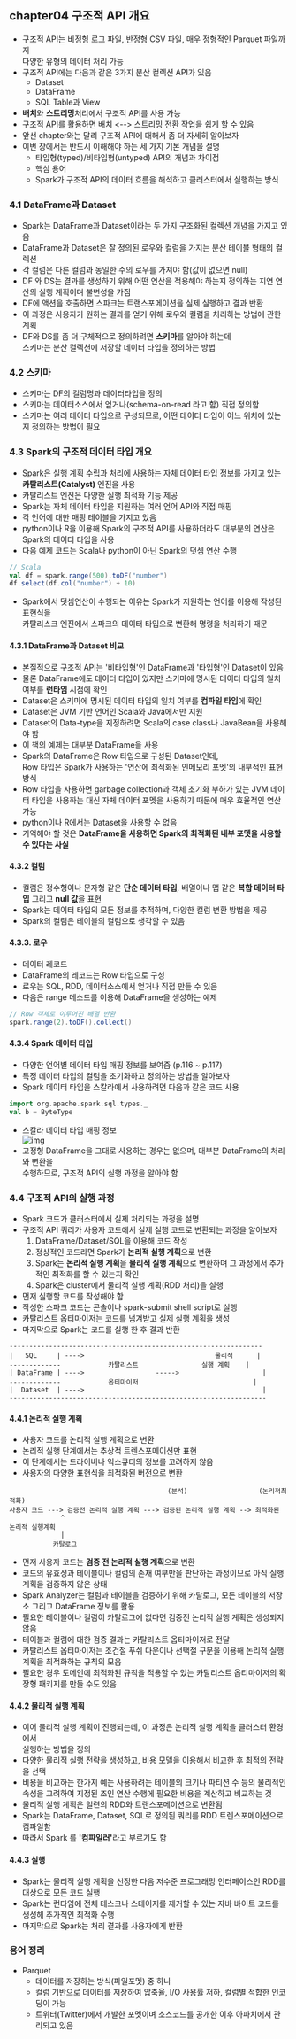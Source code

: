 ## chapter04 구조적 API 개요
- 구조적 API는 비정형 로그 파일, 반정형 CSV 파일, 매우 정형적인 Parquet 파일까지  
  다양한 유형의 데이터 처리 가능
- 구조적 API에는 다음과 같은 3가지 분산 컬렉션 API가 있음
  - Dataset
  - DataFrame
  - SQL Table과 View
- <b>배치</b>와 <b>스트리밍</b>처리에서 구조적 API를 사용 가능
- 구조적 API를 활용하면 배치 <--> 스트리밍 전환 작업을 쉽게 할 수 있음
- 앞선 chapter와는 달리 구조적 API에 대해서 좀 더 자세히 알아보자
- 이번 장에서는 반드시 이해해야 하는 세 가지 기본 개념을 설명
  - 타입형(typed)/비타입형(untyped) API의 개념과 차이점
  - 핵심 용어
  - Spark가 구조적 API의 데이터 흐름을 해석하고 클러스터에서 실행하는 방식  

### 4.1 DataFrame과 Dataset
- Spark는 DataFrame과 Dataset이라는 두 가지 구조화된 컬렉션 개념을 가지고 있음
- DataFrame과 Dataset은 잘 정의된 로우와 컬럼을 가지는 분산 테이블 형태의 컬렉션
- 각 컬럼은 다른 컬럼과 동일한 수의 로우를 가져야 함(값이 없으면 null)
- DF 와 DS는 결과를 생성하기 위해 어떤 연산을 적용해야 하는지 정의하는 지연 연산의 실행 계획이며 불변성을 가짐
- DF에 액션을 호출하면 스파크는 트랜스포메이션을 실제 실행하고 결과 반환
- 이 과정은 사용자가 원하는 결과를 얻기 위해 로우와 컬럼을 처리하는 방법에 관한 계획
- DF와 DS를 좀 더 구체적으로 정의하려면 <b>스키마</b>를 알아야 하는데  
  스키마는 분산 컬렉션에 저장할 데이터 타입을 정의하는 방법

### 4.2 스키마
- 스키마는 DF의 컬럼명과 데이터타입을 정의
- 스키마는 데이터소스에서 얻거나(schema-on-read 라고 함) 직접 정의함
- 스키마는 여러 데이터 타입으로 구성되므로, 어떤 데이터 타입이 어느 위치에 있는지 정의하는 방법이 필요

### 4.3 Spark의 구조적 데이터 타입 개요
- Spark은 실행 계획 수립과 처리에 사용하는 자체 데이터 타입 정보를 가지고 있는 <b>카탈리스트(Catalyst)</b> 엔진을 사용
- 카탈리스트 엔진은 다양한 실행 최적화 기능 제공
- Spark는 자체 데이터 타입을 지원하는 여러 언어 API와 직접 매핑
- 각 언어에 대한 매핑 테이블을 가지고 있음
-  python이나 R을 이용해 Spark의 구조적 API를 사용하더라도 대부분의 연산은 Spark의 데이터 타입을 사용
- 다음 예제 코드는 Scala나 python이 아닌 Spark의 덧셈 연산 수행
~~~scala
// Scala
val df = spark.range(500).toDF("number")
df.select(df.col("number") + 10)
~~~
- Spark에서 덧셈연산이 수행되는 이유는 Spark가 지원하는 언어를 이용해 작성된 표현식을   
  카탈리스크 엔진에서 스파크의 데이터 타입으로 변환해 명령을 처리하기 때문

#### 4.3.1 DataFrame과 Dataset 비교
- 본질적으로 구조적 API는 '비타입형'인 DataFrame과 '타입형'인 Dataset이 있음
- 물론 DataFrame에도 데이터 타입이 있지만 스키마에 명시된 데이터 타입의 일치 여부를 <b>런타임</b> 시점에 확인
- Dataset은 스키마에 명시된 데이터 타입의 일치 여부를 <b>컴파일 타임</b>에 확인
- Dataset은 JVM 기반 언어인 Scala와 Java에서만 지원
- Dataset의 Data-type을 지정하려면 Scala의 case class나 JavaBean을 사용해야 함
- 이 책의 예제는 대부분 DataFrame을 사용
- Spark의 DataFrame은 Row 타입으로 구성된 Dataset인데,  
  Row 타입은 Spark가 사용하는 '연산에 최적화된 인메모리 포멧'의 내부적인 표현 방식
- Row 타입을 사용하면 garbage collection과 객체 초기화 부하가 있는 JVM 데이터 타입을 사용하는 대신 자체 데이터 포멧을 사용하기 때문에 매우 효율적인 연산 가능
- python이나 R에서는 Dataset을 사용할 수 없음
- 기억해야 할 것은 <b>DataFrame을 사용하면 Spark의 최적화된 내부 포멧을 사용할 수 있다는 사실</b>

#### 4.3.2 컬럼 
- 컬럼은 정수형이나 문자형 같은 <b>단순 데이터 타입</b>, 배열이나 맵 같은 <b>복합 데이터 타입</b> 그리고  <b>null 값</b>을 표현
- Spark는 데이터 타입의 모든 정보를 추적하며, 다양한 컬럼 변환 방법을 제공
- Spark의 컬럼은 테이블의 컬럼으로 생각할 수 있음

#### 4.3.3. 로우
- 데이터 레코드
- DataFrame의 레코드는 Row 타입으로 구성
- 로우는 SQL, RDD, 데이터소스에서 얻거나 직접 만들 수 있음
- 다음은 range 메소드를 이용해 DataFrame을 생성하는 예제
~~~scala
// Row 객체로 이루어진 배열 반환
spark.range(2).toDF().collect()
~~~

#### 4.3.4 Spark 데이터 타입
- 다양한 언어별 데이터 타입 매핑 정보를 보여줌 (p.116 ~ p.117)
- 특정 데이터 타입의 컬럼을 초기화하고 정의하는 방법을 알아보자
- Spark 데이터 타입을 스칼라에서 사용하려면 다음과 같은 코드 사용
~~~scala
import org.apache.spark.sql.types._
val b = ByteType
~~~
- 스칼라 데이터 타입 매핑 정보  
![img](https://github.com/koni114/Spark/blob/main/Spark_The_Definitive_Guide/imgs/scala_data_type_mapping.jpg)
- 고정형 DataFrame을 그대로 사용하는 경우는 없으며, 대부분 DataFrame의 처리와 변환을  
 수행하므로, 구조적 API의 실행 과정을 알아야 함

### 4.4 구조적 API의 실행 과정
- Spark 코드가 클러스터에서 실제 처리되는 과정을 설명
- 구조적 API 쿼리가 사용자 코드에서 실제 실행 코드로 변환되는 과정을 알아보자
  1. DataFrame/Dataset/SQL을 이용해 코드 작성
  2. 정상적인 코드라면 Spark가 <b>논리적 실행 계획</b>으로 변환
  3. Spark는 <b>논리적 실행 계획</b>을 <b>물리적 실행 계획</b>으로 변환하며 그 과정에서 추가적인 최적화를 할 수 있는지 확인
  4. Spark은 cluster에서 물리적 실행 계획(RDD 처리)을 실행  
- 먼저 실행할 코드를 작성해야 함
- 작성한 스파크 코드는 콘솔이나 spark-submit shell script로 실행  
- 카탈리스트 옵티마이저는 코드를 넘겨받고 실제 실행 계획을 생성
- 마지막으로 Spark는 코드를 실행 한 후 결과 반환  
~~~
----------------------------------------------------------------
|   SQL     | ---->                                 물리적      |
-------------            카탈리스트                실행 계획    |
| DataFrame | ---->                  ----->                     |
-------------            옵티마이저                             |
|  Dataset  | ---->                                             | 
-----------------------------------------------------------------
~~~

#### 4.4.1 논리적 실행 계획
- 사용자 코드를 논리적 실행 계획으로 변환
- 논리적 실행 단계에서는 추상적 트렌스포메이션만 표현
- 이 단계에서는 드라이버나 익스큐터의 정보를 고려하지 않음
- 사용자의 다양한 표현식을 최적화된 버전으로 변환
~~~
                                        (분석)                  (논리적최적화)                      
사용자 코드 ---> 검증전 논리적 실행 계획 ---> 검증된 논리적 실행 계획 --> 최적화된 
             ^                                                           논리적 실행계획
             |
           카탈로그
~~~
- 먼저 사용자 코드는 <b>검증 전 논리적 실행 계획</b>으로 변환
- 코드의 유효성과 테이블이나 컬럼의 존재 여부만을 판단하는 과정이므로 아직 실행계획을 검증하지 않은 상태
- Spark Analyzer는 컬럼과 테이블을 검증하기 위해 카탈로그, 모든 테이블의 저장소 그리고 DataFrame 정보를 활용
- 필요한 테이블이나 컬럼이 카탈로그에 없다면 검증전 논리적 실행 계획은 생성되지 않음
- 테이블과 컬럼에 대한 검증 결과는 카탈리스트 옵티마이저로 전달
- 카탈리스트 옵티마이저는 조건절 푸쉬 다운이나 선택절 구문을 이용해 논리적 실행 계획을 최적화하는 규칙의 모음
- 필요한 경우 도메인에 최적화된 규칙을 적용할 수 있는 카탈리스트 옵티마이저의 확장형 패키지를 만들 수도 있음  

#### 4.4.2 물리적 실행 계획
- 이어 물리적 실행 계획이 진행되는데, 이 과정은 논리적 실행 계획을 클러스터 환경에서  
  실행하는 방법을 정의
- 다양한 물리적 실행 전략을 생성하고, 비용 모델을 이용해서 비교한 후 최적의 전략을 선택
- 비용을 비교하는 한가지 예는 사용하려는 테이블의 크기나 파티션 수 등의 물리적인 속성을 고려하여 지정된 조인 연산 수행에 필요한 비용을 계산하고 비교하는 것
- 물리적 실행 계획은 일련의 RDD와 트랜스포메이션으로 변환됨
- Spark는 DataFrame, Dataset, SQL로 정의된 쿼리를 RDD 트렌스포메이션으로 컴파일함
- 따라서 Spark 를 <b>'컴파일러'</b>라고 부르기도 함

#### 4.4.3 실행
- Spark는 물리적 실행 계획을 선정한 다음 저수준 프로그래밍 인터페이스인 RDD를 대상으로 모든 코드 실행
- Spark는 런타임에 전체 테스크나 스테이지를 제거할 수 있는 자바 바이트 코드를 생성해 추가적인 최적화 수행
- 마지막으로 Spark는 처리 결과를 사용자에게 반환

### 용어 정리
- Parquet
  - 데이터를 저장하는 방식(파일포멧) 중 하나
  - 컬럼 기반으로 데이터를 저장하여 압축율, I/O 사용률 저하, 컬럼별 적합한 인코딩이 가능
  - 트위터(Twitter)에서 개발한 포멧이며 소스코드를 공개한 이후 아파치에서 관리되고 있음